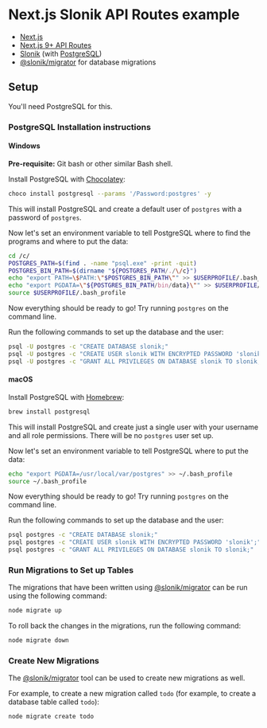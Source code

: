 # Next.js Slonik API Routes example

- [Next.js](https://nextjs.org/)
- [Next.js 9+ API Routes](https://nextjs.org/blog/next-9#api-routes)
- [Slonik](https://github.com/gajus/slonik) (with [PostgreSQL](https://www.postgresql.org/))
- [@slonik/migrator](https://www.npmjs.com/package/@slonik/migrator) for database migrations

## Setup

You'll need PostgreSQL for this.

### PostgreSQL Installation instructions

#### Windows

**Pre-requisite:** Git bash or other similar Bash shell.

Install PostgreSQL with [Chocolatey](https://chocolatey.org/):

```sh
choco install postgresql --params '/Password:postgres' -y
```

This will install PostgreSQL and create a default user of `postgres` with a password of `postgres`.

Now let's set an environment variable to tell PostgreSQL where to find the programs and where to put the data:

```sh
cd /c/
POSTGRES_PATH=$(find . -name "psql.exe" -print -quit)
POSTGRES_BIN_PATH=$(dirname "${POSTGRES_PATH/./\/c}")
echo "export PATH=\$PATH:\"$POSTGRES_BIN_PATH\"" >> $USERPROFILE/.bash_profile
echo "export PGDATA=\"${POSTGRES_BIN_PATH/bin/data}\"" >> $USERPROFILE/.bash_profile
source $USERPROFILE/.bash_profile
```

Now everything should be ready to go! Try running `postgres` on the command line.

Run the following commands to set up the database and the user:

```sh
psql -U postgres -c "CREATE DATABASE slonik;"
psql -U postgres -c "CREATE USER slonik WITH ENCRYPTED PASSWORD 'slonik';"
psql -U postgres -c "GRANT ALL PRIVILEGES ON DATABASE slonik TO slonik;"
```

#### macOS

Install PostgreSQL with [Homebrew](https://brew.sh/):

```sh
brew install postgresql
```

This will install PostgreSQL and create just a single user with your username and all role permissions. There will be no `postgres` user set up.

Now let's set an environment variable to tell PostgreSQL where to put the data:

```sh
echo "export PGDATA=/usr/local/var/postgres" >> ~/.bash_profile
source ~/.bash_profile
```

Now everything should be ready to go! Try running `postgres` on the command line.

Run the following commands to set up the database and the user:

```sh
psql postgres -c "CREATE DATABASE slonik;"
psql postgres -c "CREATE USER slonik WITH ENCRYPTED PASSWORD 'slonik';"
psql postgres -c "GRANT ALL PRIVILEGES ON DATABASE slonik TO slonik;"
```

### Run Migrations to Set up Tables

The migrations that have been written using [@slonik/migrator](https://www.npmjs.com/package/@slonik/migrator) can be run using the following command:

```sh
node migrate up
```

To roll back the changes in the migrations, run the following command:

```sh
node migrate down
```

### Create New Migrations

The [@slonik/migrator](https://www.npmjs.com/package/@slonik/migrator) tool can be used to create new migrations as well.

For example, to create a new migration called `todo` (for example, to create a database table called `todo`):

```sh
node migrate create todo
```
